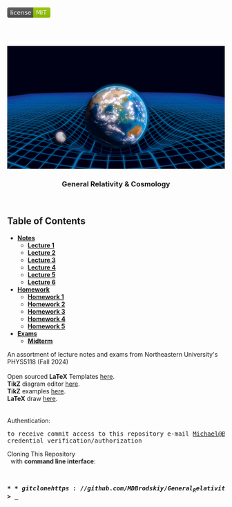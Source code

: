<!-- PROJECT LOGO -->
<br />
<p align="left">
  <a href="https://github.com/MDBrodskiy/General_Relativity/tree/master/LICENSE">
    <img src="images/LicenseImage.svg" alt="license" width="100" height="24"></a>
</p>
<br/>
<br/>

<!-- BACKGROUND & TITLE -->
<p align="center">
  <a href="https://github.com/MDBrodskiy/General_Relativity">
    <img src="images/background.png" alt="background">
  </a>
  <h3 align="center">General Relativity & Cosmology</h3>
<br />
</p>

<!-- TABLE OF CONTENTS -->
## Table of Contents

* [**Notes**](https://github.com/MDBrodskiy/General_Relativity/tree/master/Notes/)
    * [**Lecture 1**](https://github.com/MDBrodskiy/General_Relativity/tree/master/Notes/Lecture1.pdf)
    * [**Lecture 2**](https://github.com/MDBrodskiy/General_Relativity/tree/master/Notes/Lecture2.pdf)
    * [**Lecture 3**](https://github.com/MDBrodskiy/General_Relativity/tree/master/Notes/Lecture3.pdf)
    * [**Lecture 4**](https://github.com/MDBrodskiy/General_Relativity/tree/master/Notes/Lecture4.pdf)
    * [**Lecture 5**](https://github.com/MDBrodskiy/General_Relativity/tree/master/Notes/Lecture5.pdf)
    * [**Lecture 6**](https://github.com/MDBrodskiy/General_Relativity/tree/master/Notes/Lecture6.pdf)
* [**Homework**](https://github.com/MDBrodskiy/General_Relativity/tree/master/Homework/)
    * [**Homework 1**](https://github.com/MDBrodskiy/General_Relativity/tree/master/Homework/Homework1.pdf)
    * [**Homework 2**](https://github.com/MDBrodskiy/General_Relativity/tree/master/Homework/Homework2.pdf)
    * [**Homework 3**](https://github.com/MDBrodskiy/General_Relativity/tree/master/Homework/Homework3.pdf)
    * [**Homework 4**](https://github.com/MDBrodskiy/General_Relativity/tree/master/Homework/Homework4.pdf)
    * [**Homework 5**](https://github.com/MDBrodskiy/General_Relativity/tree/master/Homework/Homework5.pdf)
* [**Exams**](https://github.com/MDBrodskiy/General_Relativity/tree/master/Exams/)
    * [**Midterm**](https://github.com/MDBrodskiy/General_Relativity/tree/master/Exams/Midterm1.pdf)

<!--
  * [**Chapter 1**](#Notes/Chapter\ 1)
* [**Exams**](#Exams)
* [**Projects**](#Projects)
-->


An assortment of lecture notes and exams from Northeastern University's PHYS5118 (Fall 2024)
<br/> <br/> 
Open sourced **LaTeX** Templates [here](https://www.latextemplates.com/).
<br/>
**TikZ** diagram editor [here](https://www.mathcha.io/editor).
<br/>
**TikZ** examples [here](https://www.texample.net/tikz/example).
<br/>
**LaTeX** draw [here](https://www.latexdraw.com/).
<br/> <br/> <br/>
Authentication:   
    <pre>to receive commit access to this repository e-mail Michael@Brodskiy.com for credential verification/authorization</pre>

Cloning This Repository
</br>&nbsp;&nbsp;with **command line interface**:
    <pre>    
    **$** git clone https://github.com/MDBrodskiy/General_Relativity.git    
    **$** **>**  **_**
    </pre>
